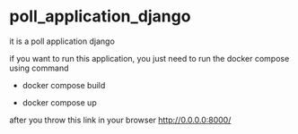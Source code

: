# poll_application_django
it is a poll application django

if you want to run this application, you just need to run the docker compose using command

- docker compose build

- docker compose up

after you throw this link in your browser http://0.0.0.0:8000/





